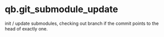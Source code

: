 qb.git_submodule_update
=======================

init / update submodules, checking out branch if the commit points to the 
head of exactly one.
